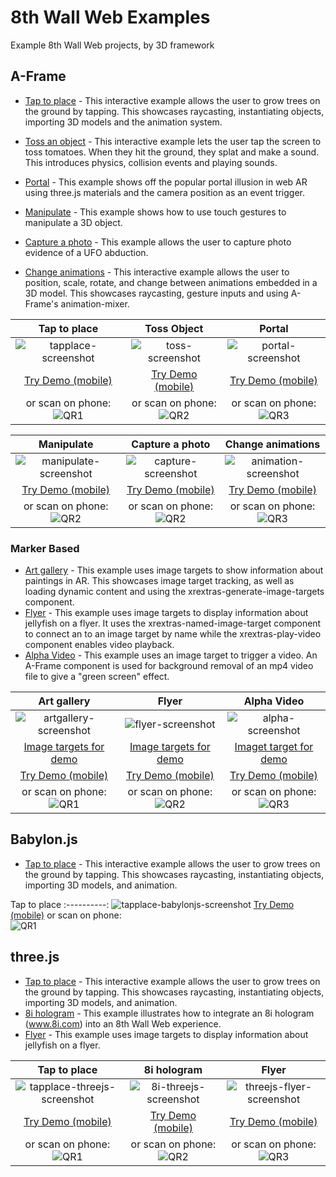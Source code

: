 # 8th Wall Web Examples

Example 8th Wall Web projects, by 3D framework

## A-Frame

* [Tap to place](https://github.com/8thwall/web/tree/master/examples/aframe/placeground) - This interactive example allows the user to grow trees on the ground by tapping. This showcases raycasting, instantiating objects, importing 3D models and the animation system.

* [Toss an object](https://github.com/8thwall/web/tree/master/examples/aframe/tossobject) - This interactive example lets the user tap the screen to toss tomatoes. When they hit the ground, they splat and make a sound. This introduces physics, collision events and playing sounds.

* [Portal](https://github.com/8thwall/web/tree/master/examples/aframe/portal) - This example shows off the popular portal illusion in web AR using three.js materials and the camera position as an event trigger.

* [Manipulate](https://github.com/8thwall/web/tree/master/examples/aframe/manipulate) - This example shows how to use touch gestures to manipulate a 3D object.

* [Capture a photo](https://github.com/8thwall/web/tree/master/examples/aframe/capturephoto) - This example allows the user to capture photo evidence of a UFO abduction.

* [Change animations](https://github.com/8thwall/web/tree/master/examples/aframe/animation-mixer) - This interactive example allows the user to position, scale, rotate, and change between animations embedded in a 3D model. This showcases raycasting, gesture inputs and using A-Frame's animation-mixer.

Tap to place | Toss Object | Portal
:----------: | :---------: | :----:
![tapplace-screenshot](../images/screenshot-tap.jpg) | ![toss-screenshot](../images/screenshot-toss.jpg) | ![portal-screenshot](../images/screenshot-portal.jpg)
[Try Demo (mobile)](https://templates.8thwall.app/placeground-aframe) | [Try Demo (mobile)](https://templates.8thwall.app/tossobject-aframe) | [Try Demo (mobile)](https://templates.8thwall.app/portal-aframe)
or scan on phone:<br> ![QR1](../images/qr-placeground.png) | or scan on phone:<br> ![QR2](../images/qr-tossobject.png) | or scan on phone:<br> ![QR3](../images/qr-portal.png)

Manipulate | Capture a photo | Change animations
:--------: | :-------------: | :-------------:
![manipulate-screenshot](../images/screenshot-manipulate.jpg) | ![capture-screenshot](../images/screenshot-capture.jpg) | ![animation-screenshot](../images/screenshot-animation.jpg)
[Try Demo (mobile)](https://templates.8thwall.app/manipulate-aframe) | [Try Demo (mobile)](https://templates.8thwall.app/capturephoto-aframe) | [Try Demo (mobile)](https://templates.8thwall.app/animation-mixer-aframe)
or scan on phone:<br> ![QR2](../images/qr-manipulate.png) | or scan on phone:<br> ![QR2](../images/qr-capturephoto.png) | or scan on phone:<br> ![QR3](../images/qr-animation.png)

### Marker Based

* [Art gallery](https://github.com/8thwall/web/tree/master/examples/aframe/artgallery) - This example uses image targets to show information about paintings in AR. This showcases image target tracking, as well as loading dynamic content and using the xrextras-generate-image-targets component.
* [Flyer](https://github.com/8thwall/web/tree/master/examples/aframe/flyer) - This example uses image targets to display information about jellyfish on a flyer. It uses the xrextras-named-image-target component to connect an <a-entity> to an image target by name while the xrextras-play-video component enables video playback.
* [Alpha Video](https://github.com/8thwall/web/tree/master/examples/aframe/alpha-video) - This example uses an image target to trigger a video. An A-Frame component is used for background removal of an mp4 video file to give a "green screen" effect.

Art gallery | Flyer | Alpha Video
:---------: | :---: | :---------:
![artgallery-screenshot](../images/screenshot-artgallery.jpg) | ![flyer-screenshot](../images/screenshot-flyer.jpg) | ![alpha-screenshot](../images/screenshot-alpha-video.jpg)
[Image targets for demo](./aframe/artgallery/gallery.jpg) | [Image targets for demo](./aframe/flyer/flyer.jpg) | [Imaget target for demo](./aframe/alpha-video/targets/outside.jpg)
[Try Demo (mobile)](https://templates.8thwall.app/artgallery-aframe) | [Try Demo (mobile)](https://templates.8thwall.app/flyer-aframe) | [Try Demo (mobile)](https://templates.8thwall.app/alpha-video-aframe)
or scan on phone:<br> ![QR1](../images/qr-artgallery.png) | or scan on phone:<br> ![QR2](../images/qr-flyer.png) | or scan on phone:<br> ![QR3](../images/qr-alpha-video.png)

## Babylon.js

* [Tap to place](https://github.com/8thwall/web/tree/master/examples/babylonjs/placeground) - This interactive example allows the user to grow trees on the ground by tapping. This showcases raycasting, instantiating objects, importing 3D models, and animation.

Tap to place
:----------:
![tapplace-babylonjs-screenshot](../images/screenshot-tap.jpg)
[Try Demo (mobile)](https://templates.8thwall.app/placeground-babylonjs)
or scan on phone:<br> ![QR1](../images/qr-babylonjs-placeground.png)

## three.js

* [Tap to place](https://github.com/8thwall/web/tree/master/examples/threejs/placeground) - This interactive example allows the user to grow trees on the ground by tapping. This showcases raycasting, instantiating objects, importing 3D models, and animation.
* [8i hologram](https://github.com/8thwall/web/tree/master/examples/threejs/8i-hologram) - This example illustrates how to integrate an 8i hologram (www.8i.com) into an 8th Wall Web experience.
* [Flyer](https://github.com/8thwall/web/tree/master/examples/threejs/flyer) - This example uses image targets to display information about jellyfish on a flyer.

Tap to place | 8i hologram | Flyer
:----------: | :---------: | :---:
![tapplace-threejs-screenshot](../images/screenshot-tap.jpg) | ![8i-threejs-screenshot](../images/screenshot-8i.jpg) | ![threejs-flyer-screenshot](../images/screenshot-flyer.jpg)
[Try Demo (mobile)](https://templates.8thwall.app/placeground-threejs) | [Try Demo (mobile)](https://templates.8thwall.app/hologram-8i-threejs) | [Try Demo (mobile)](https://templates.8thwall.app/flyer-threejs)
or scan on phone:<br> ![QR1](../images/qr-threejs-placeground.png) | or scan on phone:<br> ![QR2](../images/qr-threejs-8i.png) | or scan on phone:<br> ![QR3](../images/qr-threejs-flyer.png)
